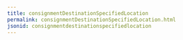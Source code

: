 ```yaml
---
title: consignmentDestinationSpecifiedLocation
permalink: consignmentDestinationSpecifiedLocation.html
jsonid: consignmentdestinationspecifiedlocation
---
```

